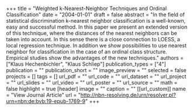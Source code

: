 +++
title = "Weighted k-Nearest-Neighbor Techniques and Ordinal Classification"
date = "2004-01-01"
draft = false
abstract = "In the field of statistical discrimination k-nearest neighbor classification is a well-known, easy and successful method. In this paper we present an extended version of this technique, where the distances of the nearest neighbors can be taken into account. In this sense there is a close connection to LOESS, a local regression technique. In addition we show possibilities to use nearest neighbor for classification in the case of an ordinal class structure. Empirical studies show the advantages of the new techniques."
authors = ["Klaus Hechenbichler", "Klaus Schliep"]
publication_types = ["4"]
publication = ""
publication_short = ""
image_preview = ""
selected = false
projects = []
tags = []
url_pdf = ""
url_code = ""
url_dataset = ""
url_project = ""
url_slides = ""
url_video = ""
url_poster = ""
url_source = ""
math = false
highlight = true
[header]
image = ""
caption = ""
[[url_custom]]
name = "View Journal Article"
url = "http://nbn-resolving.de/urn/resolver.pl?urn=nbn:de:bvb:19-epub-1769-9"
+++
